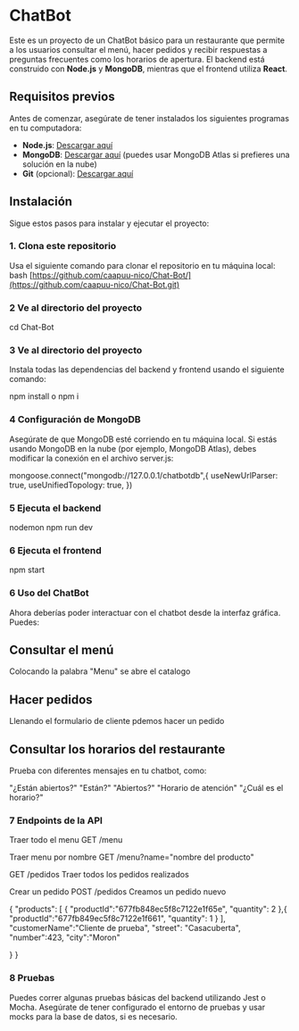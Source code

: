 # ChatBot

Este es un proyecto de un ChatBot básico para un restaurante que permite a los usuarios consultar el menú, hacer pedidos y recibir respuestas a preguntas frecuentes como los horarios de apertura. El backend está construido con **Node.js** y **MongoDB**, mientras que el frontend utiliza **React**.

## Requisitos previos

Antes de comenzar, asegúrate de tener instalados los siguientes programas en tu computadora:

- **Node.js**: [Descargar aquí](https://nodejs.org/)
- **MongoDB**: [Descargar aquí](https://www.mongodb.com/try/download/community) (puedes usar MongoDB Atlas si prefieres una solución en la nube)
- **Git** (opcional): [Descargar aquí](https://git-scm.com/)

## Instalación

Sigue estos pasos para instalar y ejecutar el proyecto:

### 1. Clona este repositorio

Usa el siguiente comando para clonar el repositorio en tu máquina local:
bash
[https://github.com/caapuu-nico/Chat-Bot/](https://github.com/caapuu-nico/Chat-Bot.git)

### 2 Ve al directorio del proyecto

cd Chat-Bot

### 3 Ve al directorio del proyecto

Instala todas las dependencias del backend y frontend usando el siguiente comando:

npm install o npm i

### 4 Configuración de MongoDB

Asegúrate de que MongoDB esté corriendo en tu máquina local. Si estás usando MongoDB en la nube (por ejemplo, MongoDB Atlas), debes modificar la conexión en el archivo server.js:

mongoose.connect("mongodb://127.0.0.1/chatbotdb",{
    useNewUrlParser: true,
    useUnifiedTopology: true,
})

### 5 Ejecuta el backend

nodemon
npm run dev

### 6 Ejecuta el frontend

npm start

### 6 Uso del ChatBot
Ahora deberías poder interactuar con el chatbot desde la interfaz gráfica. Puedes:

## Consultar el menú
Colocando la palabra "Menu" se abre el catalogo



## Hacer pedidos
Llenando el formulario de cliente pdemos hacer un pedido 




## Consultar los horarios del restaurante
Prueba con diferentes mensajes en tu chatbot, como:

"¿Están abiertos?"
"Están?"
"Abiertos?"
"Horario de atención"
"¿Cuál es el horario?"



### 7 Endpoints de la API

Traer todo el menu
GET /menu

Traer menu por nombre
GET /menu?name="nombre del producto"

GET /pedidos
Traer todos los pedidos realizados



Crear un pedido
POST /pedidos
Creamos un pedido nuevo

{
	"products": [
    {
      "productId":"677fb848ec5f8c7122e1f65e",
      "quantity": 2
    },{
			 "productId":"677fb849ec5f8c7122e1f661",
      "quantity": 1
		}
  ],
  "customerName":"Cliente de prueba",
	"street": "Casacuberta",
	"number":423,
	"city":"Moron"
  
}
}

### 8 Pruebas

Puedes correr algunas pruebas básicas del backend utilizando Jest o Mocha. Asegúrate de tener configurado el entorno de pruebas y usar mocks para la base de datos, si es necesario.
